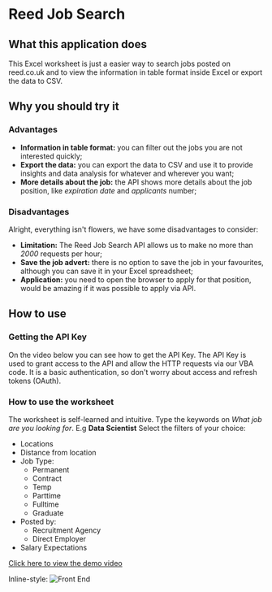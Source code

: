 # Reed Job Search
## What this application does
This Excel worksheet is just a easier way to search jobs posted on reed.co.uk and to view the information in table format inside Excel or export the data to CSV.

## Why you should try it
### Advantages
- **Information in table format:** you can filter out the jobs you are not interested quickly;
- **Export the data:** you can export the data to CSV and use it to provide insights and data analysis for whatever and wherever you want;
- **More details about the job:** the API shows more details about the job position, like *expiration date* and *applicants* number;

### Disadvantages
Alright, everything isn't flowers, we have some disadvantages to consider:
- **Limitation:** The Reed Job Search API allows us to make no more than *2000* requests per hour;
- **Save the job advert:** there is no option to save the job in your favourites, although you can save it in your Excel spreadsheet;
- **Application:** you need to open the browser to apply for that position, would be amazing if it was possible to apply via API.

## How to use
### Getting the API Key
On the video below you can see how to get the API Key. The API Key is used to grant access to the API and allow the HTTP requests via our VBA code. It is a basic authentication, so don't worry about access and refresh tokens (OAuth).

### How to use the worksheet
The worksheet is self-learned and intuitive.
Type the keywords on *What job are you looking for*. E.g **Data Scientist**
Select the filters of your choice:
- Locations
- Distance from location
- Job Type:
  - Permanent
  - Contract
  - Temp
  - Parttime
  - Fulltime
  - Graduate
- Posted by:
  - Recruitment Agency
  - Direct Employer
- Salary Expectations

[Click here to view the demo video](https://vimeo.com/338888821)

Inline-style: 
![Front End](https://www.dropbox.com/s/73xbdi02zlnljvx/Front.png?dl=0)
